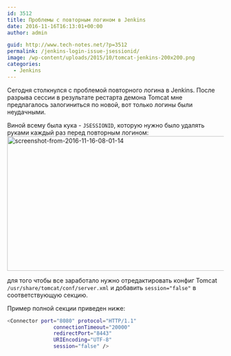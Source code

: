 ```yaml
---
id: 3512
title: Проблемы с повторным логином в Jenkins
date: 2016-11-16T16:13:01+00:00
author: admin

guid: http://www.tech-notes.net/?p=3512
permalink: /jenkins-login-issue-jsessionid/
image: /wp-content/uploads/2015/10/tomcat-jenkins-200x200.png
categories:
  - Jenkins
---
```

Сегодня столкнулся с проблемой повторного логина в Jenkins. После разрыва сессии в результате рестарта демона Tomcat мне предлагалось залогиниться по новой, вот только логины были неудачными.

Виной всему была кука - `JSESSIONID`, которую нужно было удалять руками каждый раз перед повторным логином:  
<img src="/wp-content/uploads/2016/11/Screenshot-from-2016-11-16-08-01-14.png" alt="screenshot-from-2016-11-16-08-01-14" width="1149" height="314" class="aligncenter size-full wp-image-3516" />

для того чтобы все заработало нужно отредактировать конфиг Tomcat `/usr/share/tomcat/conf/server.xml` и добавить `session="false"` в соответствующую секцию.

Пример полной секции приведен ниже:

```bash
<Connector port="8080" protocol="HTTP/1.1"
               connectionTimeout="20000"
               redirectPort="8443"
               URIEncoding="UTF-8"
               session="false" />
```
